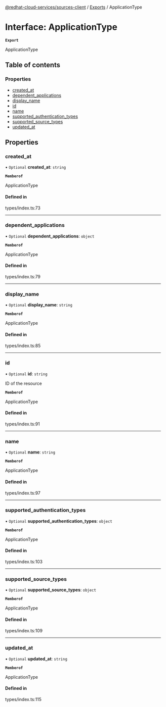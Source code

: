 [@redhat-cloud-services/sources-client](../README.md) / [Exports](../modules.md) / ApplicationType

# Interface: ApplicationType

**`Export`**

ApplicationType

## Table of contents

### Properties

- [created\_at](ApplicationType.md#created_at)
- [dependent\_applications](ApplicationType.md#dependent_applications)
- [display\_name](ApplicationType.md#display_name)
- [id](ApplicationType.md#id)
- [name](ApplicationType.md#name)
- [supported\_authentication\_types](ApplicationType.md#supported_authentication_types)
- [supported\_source\_types](ApplicationType.md#supported_source_types)
- [updated\_at](ApplicationType.md#updated_at)

## Properties

### created\_at

• `Optional` **created\_at**: `string`

**`Memberof`**

ApplicationType

#### Defined in

types/index.ts:73

___

### dependent\_applications

• `Optional` **dependent\_applications**: `object`

**`Memberof`**

ApplicationType

#### Defined in

types/index.ts:79

___

### display\_name

• `Optional` **display\_name**: `string`

**`Memberof`**

ApplicationType

#### Defined in

types/index.ts:85

___

### id

• `Optional` **id**: `string`

ID of the resource

**`Memberof`**

ApplicationType

#### Defined in

types/index.ts:91

___

### name

• `Optional` **name**: `string`

**`Memberof`**

ApplicationType

#### Defined in

types/index.ts:97

___

### supported\_authentication\_types

• `Optional` **supported\_authentication\_types**: `object`

**`Memberof`**

ApplicationType

#### Defined in

types/index.ts:103

___

### supported\_source\_types

• `Optional` **supported\_source\_types**: `object`

**`Memberof`**

ApplicationType

#### Defined in

types/index.ts:109

___

### updated\_at

• `Optional` **updated\_at**: `string`

**`Memberof`**

ApplicationType

#### Defined in

types/index.ts:115
